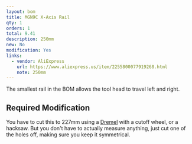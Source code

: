 ```yaml
---
layout: bom
title: MGN9C X-Axis Rail
qty: 1
orders: 1
total: 9.41
description: 250mm
new: No
modification: Yes
links:
  - vendor: AliExpress
    url: https://www.aliexpress.us/item/2255800077919268.html
    note: 250mm
---
```


The smallest rail in the BOM allows the tool head to travel left and right.

## Required Modification

You have to cut this to 227mm using a [Dremel](https://www.amazon.com/dp/B0D2D28FSV?&tag=lemontron-20) with a cutoff
wheel, or a hacksaw. But you don't have to actually measure anything, just cut one of the holes off, making sure you keep it symmetrical.